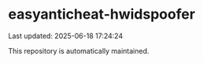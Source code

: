 # easyanticheat-hwidspoofer

Last updated: 2025-06-18 17:24:24

This repository is automatically maintained.
